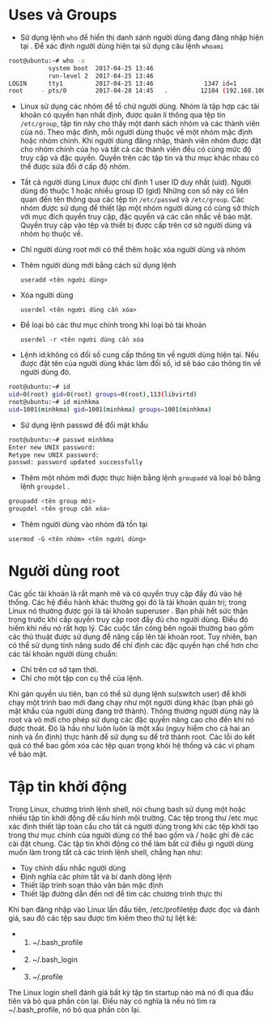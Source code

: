 # Uses và Groups - Sử dụng lệnh ``who`` để hiển thị danh sánh người dùng đang đăng nhập hiện tại . Để xác định người dùng hiện tại sử dụng câu lệnh ``whoami`````sh root@ubuntu:~# who -a           system boot  2017-04-25 13:46           run-level 2  2017-04-25 13:46LOGIN      tty1         2017-04-25 13:46              1347 id=1root     - pts/0        2017-04-28 14:45   .         12104 (192.168.100.151)```- Linux sử dụng các nhóm để tổ chứ người dùng. Nhóm là tập hợp các tài khoản có quyền hạn nhất định, được quản lí thông qua tệp tin ``/etc/group``, tập tin này cho thấy một danh sách nhóm và các thành viên của nó. Theo mặc định, mỗi người dùng thuộc về một nhóm mặc định hoặc nhóm chính. Khi người dùng đăng nhập, thành viên nhóm được đặt cho nhóm chính của họ và tất cả các thành viên đều có cùng mức độ truy cập và đặc quyền. Quyền trên các tập tin và thư mục khác nhau có thể được sửa đổi ở cấp độ nhóm.- Tất cả người dùng Linux được chỉ định 1 user ID duy nhất (uid). Người dùng đó thuộc 1 hoặc nhiều group ID (gid) Những con số này có liên quan đến tên thông qua các tệp tin ``/etc/passwd`` và ``/etc/group``. Các nhóm được sử dụng để thiết lập một nhóm người dùng có cùng sở thích với mục đích quyền truy cập, đặc quyền và các cân nhắc về bảo mật. Quyền truy cập vào tệp và thiết bị được cấp trên cơ sở người dùng và nhóm họ thuộc về.- Chỉ người dùng root mới có thể thêm hoặc xóa người dùng và nhóm+ Thêm người dùng mới bằng cách sử dụng lệnh 	``useradd <tên người dùng>``+ Xóa người dùng 	``userdel <tên người dùng cần xóa>`` +  Để loại bỏ các thư mục chính trong khi loại bỏ tài khoản	``userdel -r <tên người dùng cần xóa``- Lệnh id:không có đối số cung cấp thông tin về người dùng hiện tại. Nếu được đặt tên của người dùng khác làm đối số, id sẽ báo cáo thông tin về người dùng đó.```shroot@ubuntu:~# iduid=0(root) gid=0(root) groups=0(root),113(libvirtd)root@ubuntu:~# id minhkmauid=1001(minhkma) gid=1001(minhkma) groups=1001(minhkma)```- Sử dụng lệnh passwd để đổi mật khẩu ```sh root@ubuntu:~# passwd minhkmaEnter new UNIX password:Retype new UNIX password:passwd: password updated successfully```- Thêm một nhóm mới được thực hiện bằng lệnh ``groupadd`` và loại bỏ bằng lệnh ``groupdel`` .```shgroupadd <tên group mới>groupdel <tên group cần xóa>```- Thêm người dùng vào nhóm đã tồn tại ``usermod -G <tên nhóm> <tên người dùng>``# Người dùng rootCác gốc tài khoản là rất mạnh mẽ và có quyền truy cập đầy đủ vào hệ thống. Các hệ điều hành khác thường gọi đó là tài khoản quản trị; trong Linux nó thường được gọi là tài khoản superuser . Bạn phải hết sức thận trọng trước khi cấp quyền truy cập root đầy đủ cho người dùng. Điều đó hiếm khi nếu nó rất hợp lý. Các cuộc tấn công bên ngoài thường bao gồm các thủ thuật được sử dụng để nâng cấp lên tài khoản root. Tuy nhiên, bạn có thể sử dụng tính năng sudo để chỉ định các đặc quyền hạn chế hơn cho các tài khoản người dùng chuẩn:- Chỉ trên cơ sở tạm thời.- Chỉ cho một tập con cụ thể của lệnh.Khi gán quyền ưu tiên, bạn có thể sử dụng lệnh su(switch user) để khởi chạy một trình bao mới đang chạy như một người dùng khác (bạn phải gõ mật khẩu của người dùng đang trở thành). Thông thường người dùng này là root và vỏ mới cho phép sử dụng các đặc quyền nâng cao cho đến khi nó được thoát. Đó là hầu như luôn luôn là một xấu (nguy hiểm cho cả hai an ninh và ổn định) thực hành để sử dụng su để trở thành root. Các lỗi do kết quả có thể bao gồm xóa các tệp quan trọng khỏi hệ thống và các vi phạm về bảo mật.# Tập tin khởi độngTrong Linux, chương trình lệnh shell, nói chung bash sử dụng một hoặc nhiều tập tin khởi động để cấu hình môi trường. Các tệp trong thư /etc mục xác định thiết lập toàn cầu cho tất cả người dùng trong khi các tệp khởi tạo trong thư mục chính của người dùng có thể bao gồm và / hoặc ghi đè các cài đặt chung. Các tập tin khởi động có thể làm bất cứ điều gì người dùng muốn làm trong tất cả các trình lệnh shell, chẳng hạn như:- Tùy chỉnh dấu nhắc người dùng- Định nghĩa các phím tắt và bí danh dòng lệnh- Thiết lập trình soạn thảo văn bản mặc định- Thiết lập đường dẫn đến nơi để tìm các chương trình thực thiKhi bạn đăng nhập vào Linux lần đầu tiên, /etc/profiletệp được đọc và đánh giá, sau đó các tệp sau được tìm kiếm theo thứ tự liệt kê:- 1. ~/.bash_profile- 2. ~/.bash_login- 3. ~/.profileThe Linux login shell đánh giá bất kỳ tập tin startup nào mà nó đi qua đầu tiên và bỏ qua phần còn lại. Điều này có nghĩa là nếu nó tìm ra ~/.bash_profile, nó bỏ qua phần còn lại. 
